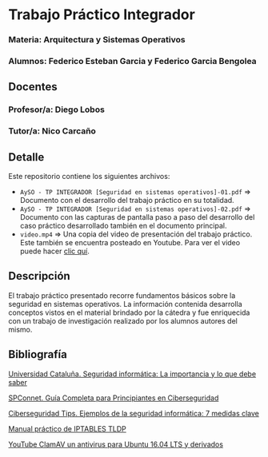# Trabajo Práctico Integrador

### Materia: Arquitectura y Sistemas Operativos
### Alumnos: Federico Esteban Garcia y Federico Garcia Bengolea

## Docentes
### Profesor/a: Diego Lobos
### Tutor/a: Nico Carcaño

## Detalle
Este repositorio contiene los siguientes archivos:
* `AySO - TP INTEGRADOR [Seguridad en sistemas operativos]-01.pdf` => Documento con el desarrollo del trabajo práctico en su totalidad.
* `AySO - TP INTEGRADOR [Seguridad en sistemas operativos]-02.pdf` => Documento con las capturas de pantalla paso a paso del desarrollo del caso práctico desarrollado también en el documento principal.
* `video.mp4` => Una copia del video de presentación del trabajo práctico. Este también se encuentra posteado en Youtube. Para ver el video puede hacer [clic quí](https://youtu.be/J8bjHn-9YRw "Trabajo Práctico Integrador").

## Descripción
El trabajo práctico presentado recorre fundamentos básicos sobre la seguridad en sistemas operativos. La información contenida desarrolla conceptos vistos en el material brindado por la cátedra y fue enriquecida con un trabajo de investigación realizado por los alumnos autores del mismo.

## Bibliografía
[Universidad Cataluña. Seguridad informática: La importancia y lo que debe saber](https://www.ucatalunya.edu.co/blog/seguridad-informatica-la-importancia-y-lo-que-debe-saber)

[SPConnet. Guía Completa para Principiantes en Ciberseguridad](https://spconnet.com/guia-principiantes-ciberseguridad-conceptos-basicos/)

[Ciberseguridad Tips. Ejemplos de la seguridad informática: 7 medidas clave](https://ciberseguridadtips.com/ejemplos-seguridad-informatica/)

[Manual práctico de IPTABLES TLDP](http://es.tldp.org/Manuales-LuCAS/doc-iptables-firewall/doc-iptables-firewall.pdf)

[YouTube ClamAV un antivirus para Ubuntu 16.04 LTS y derivados](https://www.youtube.com/watch?v=BPuv85bJL2Y)